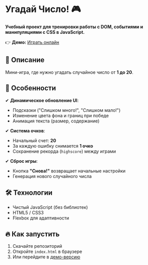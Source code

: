 # Угадай Число! 🎮  

**Учебный проект для тренировки работы с DOM, событиями и манипуляциями с CSS в JavaScript.**  

👉 **Демо:** [Играть онлайн](https://igorzelenov7.github.io/random-numbers-game-js-dom/)  

## 📌 Описание  
Мини-игра, где нужно угадать случайное число от **1 до 20**.

## 🎯 Особенности  
✔ **Динамическое обновление UI**:  
   - Подсказки ("Слишком много!", "Слишком мало!")  
   - Изменение цвета фона и границ при победе  
   - Анимация текста (размер, содержание)  

✔ **Система очков**:  
   - Начальный счет: **20**  
   - За каждую ошибку снимается **1 очко**  
   - Сохранение рекорда (`highscore`) между играми  

✔ **Сброс игры**:  
   - Кнопка **"Снова!"** возвращает начальные настройки  
   - Генерация нового случайного числа  

## 🛠 Технологии  
- Чистый JavaScript (без библиотек)  
- HTML5 / CSS3  
- Flexbox для адаптивности  

## 🔥 Как запустить  
1. Скачайте репозиторий  
2. Откройте `index.html` в браузере  
3. Или перейдите в [демо-версию](https://igorzelenov7.github.io/random-numbers-game-js-dom/)  
